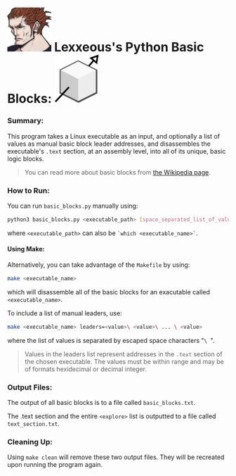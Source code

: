 # <img src=".pics/lexx_headshot_clear.png" width="100px"/> Lexxeous's Python Basic Blocks: <img src=".pics/basic_block.png" width="100"/>

### Summary:

This program takes a Linux executable as an input, and optionally a list of values as manual basic block leader addresses, and disassembles the executable's `.text` section, at an assembly level, into all of its unique, basic logic blocks.

> You can read more about basic blocks from [the Wikipedia page](https://en.wikipedia.org/wiki/Basic_block).

### How to Run:

You can run `basic_blocks.py` manually using:

```bash
python3 basic_blocks.py <executable_path> [space_separated_list_of_values]
```

where `<executable_path>` can also be `` `which <executable_name>` ``.

#### Using Make:

Alternatively, you can take advantage of the `Makefile` by using:

```bash
make <executable_name>
```

which will disassemble all of the basic blocks for an exacutable called `<executable_name>`.

To include a list of manual leaders, use:

```bash
make <executable_name> leaders=<value>\ <value>\ ... \ <value>
```

where the list of values is separated by escaped space characters "`\ `".

> Values in the leaders list represent addresses in the `.text` section of the chosen executable. The values must be within range and may be of formats hexidecimal or decimal integer.

### Output Files:

The output of all basic blocks is to a file called `basic_blocks.txt`.

The .text section and the entire `<explore>` list is outputted to a file called `text_section.txt`.

### Cleaning Up:

Using `make clean` will remove these two output files. They will be recreated upon running the program again.